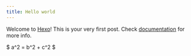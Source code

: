 ```yaml
---
title: Hello world
---
```

Welcome to [Hexo](https://hexo.io/)! This is your very first post. Check [documentation](https://hexo.io/docs/) for more info. 

$ a^2 = b^2 + c^2 $
